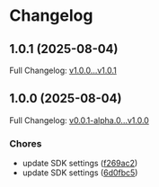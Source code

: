 # Changelog

## 1.0.1 (2025-08-04)

Full Changelog: [v1.0.0...v1.0.1](https://github.com/prosights/recreate-sdk-python/compare/v1.0.0...v1.0.1)

## 1.0.0 (2025-08-04)

Full Changelog: [v0.0.1-alpha.0...v1.0.0](https://github.com/prosights/recreate-sdk-python/compare/v0.0.1-alpha.0...v1.0.0)

### Chores

* update SDK settings ([f269ac2](https://github.com/prosights/recreate-sdk-python/commit/f269ac257cb9f7aa9a34781b81ba88086f5ff6df))
* update SDK settings ([6d0fbc5](https://github.com/prosights/recreate-sdk-python/commit/6d0fbc591c628d3384fb93089e1092002af86f1f))

